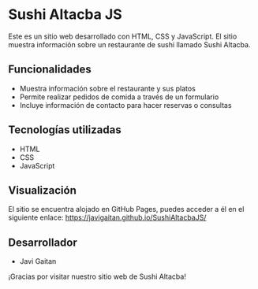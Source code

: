 # Sushi Altacba JS

Este es un sitio web desarrollado con HTML, CSS y JavaScript. El sitio muestra información sobre un restaurante de sushi llamado Sushi Altacba.

## Funcionalidades

- Muestra información sobre el restaurante y sus platos
- Permite realizar pedidos de comida a través de un formulario
- Incluye información de contacto para hacer reservas o consultas

## Tecnologías utilizadas

- HTML
- CSS
- JavaScript

## Visualización

El sitio se encuentra alojado en GitHub Pages, puedes acceder a él en el siguiente enlace: https://javigaitan.github.io/SushiAltacbaJS/

## Desarrollador

- Javi Gaitan

¡Gracias por visitar nuestro sitio web de Sushi Altacba!
